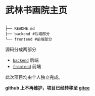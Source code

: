 # 武林书画院主页

```shell
.
├── README.md
├── backend #后端部分
└── frontend #前端部分
```

源码分成两部分

+ [`backend`](./backend) 后端
+ [`frontend`](./frontend) 前端



此次项目均由个人独立完成。

**github 上不再维护，项目已经转移至 [gitee](https://gitee.com/FuneralObjects/wulinacademy.git)**